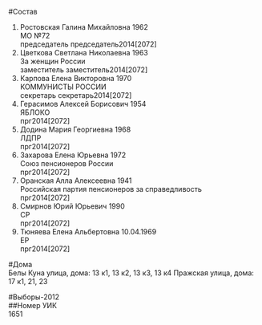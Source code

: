 #Состав  
1. Ростовская Галина Михайловна 1962  
    МО №72  
    председатель председатель2014[2072]  
2. Цветкова Светлана Николаевна 1963  
    За женщин России  
    заместитель заместитель2014[2072]  
3. Карпова Елена Викторовна 1970  
    КОММУНИСТЫ РОССИИ  
    секретарь секретарь2014[2072]  
4. Герасимов Алексей Борисович 1954  
    ЯБЛОКО  
    прг2014[2072]  
5. Додина Мария Георгиевна 1968  
    ЛДПР  
    прг2014[2072]  
6. Захарова Елена Юрьевна 1972  
    Союз пенсионеров России  
    прг2014[2072]  
7. Оранская Алла Алексеевна 1941  
    Российская партия пенсионеров за справедливость  
    прг2014[2072]  
8. Смирнов Юрий Юрьевич 1990  
    СР  
    прг2014[2072]  
9. Тюняева Елена Альбертовна 10.04.1969  
    ЕР  
    прг2014[2072]  
  
#Дома  
Белы Куна улица, дома: 13 к1, 13 к2, 13 к3, 13 к4 Пражская улица, дома: 17 к1, 21, 23  
  
#Выборы-2012  
##Номер УИК  
1651  
